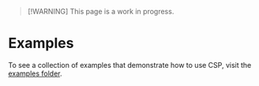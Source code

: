 > \[!WARNING\]
> This page is a work in progress.

<!-- TODO:

- Grid of examples with short descriptions
- Instructions for how to run the examples. -->

# Examples

To see a collection of examples that demonstrate how to use CSP, visit the [examples folder](https://github.com/Point72/csp/tree/main/examples).
